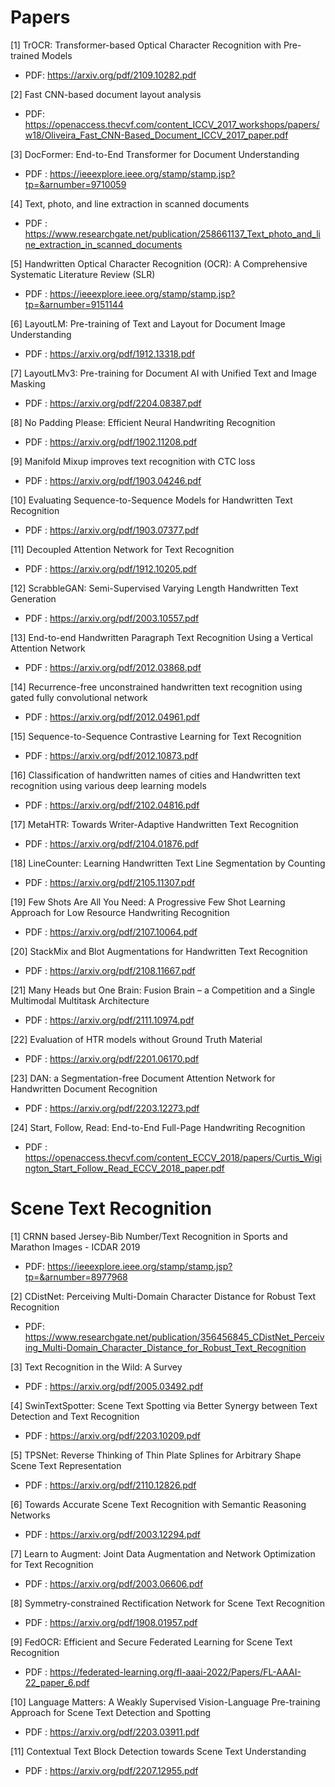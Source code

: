 # Papers

[1] TrOCR: Transformer-based Optical Character Recognition with Pre-trained Models
   - PDF: https://arxiv.org/pdf/2109.10282.pdf
   
[2] Fast CNN-based document layout analysis
   - PDF: https://openaccess.thecvf.com/content_ICCV_2017_workshops/papers/w18/Oliveira_Fast_CNN-Based_Document_ICCV_2017_paper.pdf

[3] DocFormer: End-to-End Transformer for Document Understanding
   - PDF : https://ieeexplore.ieee.org/stamp/stamp.jsp?tp=&arnumber=9710059
   
[4] Text, photo, and line extraction in scanned documents
   - PDF : https://www.researchgate.net/publication/258661137_Text_photo_and_line_extraction_in_scanned_documents
   
[5] Handwritten Optical Character Recognition (OCR): A Comprehensive Systematic Literature Review (SLR)
   - PDF : https://ieeexplore.ieee.org/stamp/stamp.jsp?tp=&arnumber=9151144

[6] LayoutLM: Pre-training of Text and Layout for Document Image Understanding
   - PDF : https://arxiv.org/pdf/1912.13318.pdf

[7] LayoutLMv3: Pre-training for Document AI with Unified Text and Image Masking
   - PDF : https://arxiv.org/pdf/2204.08387.pdf
   
[8] No Padding Please: Efficient Neural Handwriting Recognition
   - PDF : https://arxiv.org/pdf/1902.11208.pdf
   
[9] Manifold Mixup improves text recognition with CTC loss
   - PDF : https://arxiv.org/pdf/1903.04246.pdf
   
[10] Evaluating Sequence-to-Sequence Models for Handwritten Text Recognition
   - PDF : https://arxiv.org/pdf/1903.07377.pdf
   
[11] Decoupled Attention Network for Text Recognition
   - PDF : https://arxiv.org/pdf/1912.10205.pdf
   
[12] ScrabbleGAN: Semi-Supervised Varying Length Handwritten Text Generation
   - PDF : https://arxiv.org/pdf/2003.10557.pdf
   
[13] End-to-end Handwritten Paragraph Text Recognition Using a Vertical Attention Network
   - PDF : https://arxiv.org/pdf/2012.03868.pdf
   
[14] Recurrence-free unconstrained handwritten text recognition using gated fully convolutional network
   - PDF : https://arxiv.org/pdf/2012.04961.pdf
   
[15] Sequence-to-Sequence Contrastive Learning for Text Recognition
   - PDF : https://arxiv.org/pdf/2012.10873.pdf
   
[16] Classification of handwritten names of cities and Handwritten text recognition using various deep learning models
   - PDF : https://arxiv.org/pdf/2102.04816.pdf
   
[17] MetaHTR: Towards Writer-Adaptive Handwritten Text Recognition
   - PDF : https://arxiv.org/pdf/2104.01876.pdf
   
[18] LineCounter: Learning Handwritten Text Line Segmentation by Counting
   - PDF : https://arxiv.org/pdf/2105.11307.pdf
   
[19] Few Shots Are All You Need: A Progressive Few Shot Learning Approach for Low Resource Handwriting Recognition
   - PDF : https://arxiv.org/pdf/2107.10064.pdf
   
[20] StackMix and Blot Augmentations for Handwritten Text Recognition
   - PDF : https://arxiv.org/pdf/2108.11667.pdf
   
[21] Many Heads but One Brain: Fusion Brain – a Competition and a Single Multimodal Multitask Architecture
   - PDF : https://arxiv.org/pdf/2111.10974.pdf
   
[22] Evaluation of HTR models without Ground Truth Material
   - PDF : https://arxiv.org/pdf/2201.06170.pdf
   
[23] DAN: a Segmentation-free Document Attention Network for Handwritten Document Recognition
   - PDF : https://arxiv.org/pdf/2203.12273.pdf
   
[24] Start, Follow, Read: End-to-End Full-Page Handwriting Recognition
   - PDF : https://openaccess.thecvf.com/content_ECCV_2018/papers/Curtis_Wigington_Start_Follow_Read_ECCV_2018_paper.pdf
   
# Scene Text Recognition

[1] CRNN based Jersey-Bib Number/Text Recognition in Sports and Marathon Images - ICDAR 2019
   - PDF: https://ieeexplore.ieee.org/stamp/stamp.jsp?tp=&arnumber=8977968
 
[2] CDistNet: Perceiving Multi-Domain Character Distance for Robust Text Recognition
   - PDF: https://www.researchgate.net/publication/356456845_CDistNet_Perceiving_Multi-Domain_Character_Distance_for_Robust_Text_Recognition 

[3] Text Recognition in the Wild: A Survey
   - PDF : https://arxiv.org/pdf/2005.03492.pdf

[4] SwinTextSpotter: Scene Text Spotting via Better Synergy between Text Detection and Text Recognition
   - PDF : https://arxiv.org/pdf/2203.10209.pdf
   
[5] TPSNet: Reverse Thinking of Thin Plate Splines for Arbitrary Shape Scene Text Representation
   - PDF : https://arxiv.org/pdf/2110.12826.pdf
   
[6] Towards Accurate Scene Text Recognition with Semantic Reasoning Networks
   - PDF : https://arxiv.org/pdf/2003.12294.pdf
   
[7] Learn to Augment: Joint Data Augmentation and Network Optimization for Text Recognition
   - PDF : https://arxiv.org/pdf/2003.06606.pdf
   
[8] Symmetry-constrained Rectification Network for Scene Text Recognition
   - PDF : https://arxiv.org/pdf/1908.01957.pdf

[9] FedOCR: Efficient and Secure Federated Learning for Scene Text Recognition
   - PDF : https://federated-learning.org/fl-aaai-2022/Papers/FL-AAAI-22_paper_6.pdf

[10] Language Matters: A Weakly Supervised Vision-Language Pre-training Approach for Scene Text Detection and Spotting
   - PDF : https://arxiv.org/pdf/2203.03911.pdf

[11] Contextual Text Block Detection towards Scene Text Understanding
   - PDF : https://arxiv.org/pdf/2207.12955.pdf
